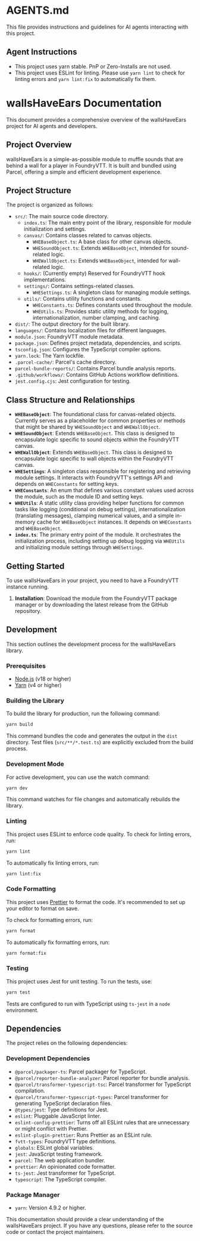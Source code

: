 # AGENTS.md

This file provides instructions and guidelines for AI agents interacting with this project.

## Agent Instructions

- This project uses yarn stable. PnP or Zero-Installs are not used.
- This project uses ESLint for linting. Please use `yarn lint` to check for linting errors and `yarn lint:fix` to automatically fix them.

# wallsHaveEars Documentation

This document provides a comprehensive overview of the wallsHaveEars project for AI agents and developers.

## Project Overview

wallsHaveEars is a simple-as-possible module to muffle sounds that are behind a wall for a player in FoundryVTT. It is built and bundled using Parcel, offering a simple and efficient development experience.

## Project Structure

The project is organized as follows:

-   `src/`: The main source code directory.
    -   `index.ts`: The main entry point of the library, responsible for module initialization and settings.
    -   `canvas/`: Contains classes related to canvas objects.
        -   `WHEBaseObject.ts`: A base class for other canvas objects.
        -   `WHESoundObject.ts`: Extends `WHEBaseObject`, intended for sound-related logic.
        -   `WHEWallObject.ts`: Extends `WHEBaseObject`, intended for wall-related logic.
    -   `hooks/`: (Currently empty) Reserved for FoundryVTT hook implementations.
    -   `settings/`: Contains settings-related classes.
        -   `WHESettings.ts`: A singleton class for managing module settings.
    -   `utils/`: Contains utility functions and constants.
        -   `WHEConstants.ts`: Defines constants used throughout the module.
        -   `WHEUtils.ts`: Provides static utility methods for logging, internationalization, number clamping, and caching.
-   `dist/`: The output directory for the built library.
-   `languages/`: Contains localization files for different languages.
-   `module.json`: FoundryVTT module metadata.
-   `package.json`: Defines project metadata, dependencies, and scripts.
-   `tsconfig.json`: Configures the TypeScript compiler options.
-   `yarn.lock`: The Yarn lockfile.
-   `.parcel-cache/`: Parcel's cache directory.
-   `parcel-bundle-reports/`: Contains Parcel bundle analysis reports.
-   `.github/workflows/`: Contains GitHub Actions workflow definitions.
-   `jest.config.cjs`: Jest configuration for testing.

## Class Structure and Relationships

-   **`WHEBaseObject`**: The foundational class for canvas-related objects. Currently serves as a placeholder for common properties or methods that might be shared by `WHESoundObject` and `WHEWallObject`.
-   **`WHESoundObject`**: Extends `WHEBaseObject`. This class is designed to encapsulate logic specific to sound objects within the FoundryVTT canvas.
-   **`WHEWallObject`**: Extends `WHEBaseObject`. This class is designed to encapsulate logic specific to wall objects within the FoundryVTT canvas.
-   **`WHESettings`**: A singleton class responsible for registering and retrieving module settings. It interacts with FoundryVTT's settings API and depends on `WHEConstants` for setting keys.
-   **`WHEConstants`**: An enum that defines various constant values used across the module, such as the module ID and setting keys.
-   **`WHEUtils`**: A static utility class providing helper functions for common tasks like logging (conditional on debug settings), internationalization (translating messages), clamping numerical values, and a simple in-memory cache for `WHEBaseObject` instances. It depends on `WHEConstants` and `WHEBaseObject`.
-   **`index.ts`**: The primary entry point of the module. It orchestrates the initialization process, including setting up debug logging via `WHEUtils` and initializing module settings through `WHESettings`.

## Getting Started

To use wallsHaveEars in your project, you need to have a FoundryVTT instance running.

1.  **Installation**: Download the module from the FoundryVTT package manager or by downloading the latest release from the GitHub repository.

## Development

This section outlines the development process for the wallsHaveEars library.

### Prerequisites

-   [Node.js](https://nodejs.org/) (v18 or higher)
-   [Yarn](https://yarnpkg.com/) (v4 or higher)

### Building the Library

To build the library for production, run the following command:

```bash
yarn build
```

This command bundles the code and generates the output in the `dist` directory. Test files (`src/**/*.test.ts`) are explicitly excluded from the build process.

### Development Mode

For active development, you can use the watch command:

```bash
yarn dev
```

This command watches for file changes and automatically rebuilds the library.

### Linting

This project uses ESLint to enforce code quality. To check for linting errors, run:

```bash
yarn lint
```

To automatically fix linting errors, run:

```bash
yarn lint:fix
```

### Code Formatting

This project uses [Prettier](https://prettier.io/) to format the code. It's recommended to set up your editor to format on save.

To check for formatting errors, run:

```bash
yarn format
```

To automatically fix formatting errors, run:

```bash
yarn format:fix
```

### Testing

This project uses Jest for unit testing. To run the tests, use:

```bash
yarn test
```

Tests are configured to run with TypeScript using `ts-jest` in a `node` environment.

## Dependencies

The project relies on the following dependencies:

### Development Dependencies

-   `@parcel/packager-ts`: Parcel packager for TypeScript.
-   `@parcel/reporter-bundle-analyzer`: Parcel reporter for bundle analysis.
-   `@parcel/transformer-typescript-tsc`: Parcel transformer for TypeScript compilation.
-   `@parcel/transformer-typescript-types`: Parcel transformer for generating TypeScript declaration files.
-   `@types/jest`: Type definitions for Jest.
-   `eslint`: Pluggable JavaScript linter.
-   `eslint-config-prettier`: Turns off all ESLint rules that are unnecessary or might conflict with Prettier.
-   `eslint-plugin-prettier`: Runs Prettier as an ESLint rule.
-   `fvtt-types`: FoundryVTT type definitions.
-   `globals`: ESLint global variables.
-   `jest`: JavaScript testing framework.
-   `parcel`: The web application bundler.
-   `prettier`: An opinionated code formatter.
-   `ts-jest`: Jest transformer for TypeScript.
-   `typescript`: The TypeScript compiler.

### Package Manager

-   `yarn`: Version 4.9.2 or higher.

This documentation should provide a clear understanding of the wallsHaveEars project. If you have any questions, please refer to the source code or contact the project maintainers.
